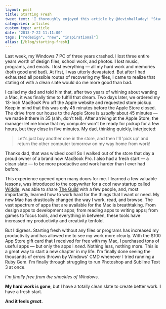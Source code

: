 ```yaml
---
layout: post
title: Starting Fresh
tweet_text: 'I thoroughly enjoyed this article by @devinhalladay! "Starting Fresh":'
categories: articles
custom_type: article
date: "2013-7-22 11:11:00"
tags: ["redesign", "new", "inspirational"]
alias: [/blog/starting-fresh]
---
```

Last week, my Windows 7 PC of three years crashed. I lost three entire years worth of design files, school work, and photos. I lost music, programs, and emails. I lost everything — all my hard work and memories (both good and bad). At first, I was utterly devastated. But after I had exhausted all possible routes of recovering my files, I came to realize that stating of with a clean slate would do me more good than bad.

I called my dad and told him that, after two years of whining about wanting a Mac, it was finally time to fulfill that dream. Two days later, we ordered my 13-Inch MacBooK Pro off the Apple website and requested store pickup. Keep in mind that this was only 45 minutes before the Apple Store closed. The drive from our house to the Apple Store is _usually_ about 45 minutes — we made it there in 35 (shh, don't tell). After arriving at the Apple Store, the manager let me know that my computer won't be ready for pickup for a few hours, but they close in five minutes. My dad, thinking quickly, interjected:

> Let's just buy another one in the store, and then I'll 'pick up' and return the other computer tomorrow on my way home from work!

Thanks dad, that was wicked cool! So I walked out of the store that day a proud owner of a brand now MacBook Pro. I also had a fresh start — a clean slate — to be more productive and work harder than I ever had before.

This experience opened open many doors for me. I learned a few valuable lessons, was introduced to the copywriter for a cool new startup called [Widdle](http://widdle.it), was able to share [The Guild](https://theguild.co) with a few people, and, most importantly, learned how to work hard for the things that I want or need. My new Mac has drastically changed the way I work, read, and browse. The vast spectrum of apps that are available for the Mac is breathtaking. From design apps to development apps; from reading apps to writing apps; from games to focus tools, and everything in between, these tools have increased my productivity and creativity tenfold.

But I digress. Starting fresh without any files or programs has increased my productivity and has allowed me to see my work more clearly. With the $100 App Store gift card that I received for free with my Mac, I purchased tons of useful apps — but only the apps I *need*. Nothing less, nothing more. This is a great way to start a new chapter in my life. I'm finally done seeing the thousands of errors thrown by Windows' CMD whenever I tried running a Ruby Gem. I'm finally through struggling to run Photoshop and Sublime Text 3 at once.

*I'm finally free from the shackles of Windows*.

**My hard work is gone**, but I have a totally clean slate to create better work. I have a fresh start.

**And it feels *great*.**
